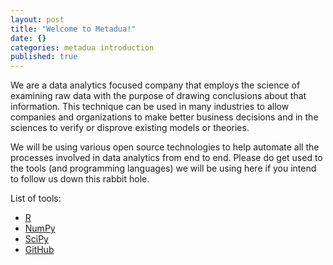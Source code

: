 ```yaml
---
layout: post
title: "Welcome to Metadua!"
date: {}
categories: metadua introduction
published: true
---
```


We are a data analytics focused company that employs the science of examining raw data with the purpose of drawing conclusions about that information. This technique can be used in many industries to allow companies and organizations to make better business decisions and in the sciences to verify or disprove existing models or theories.

We will be using various open source technologies to help automate all the processes involved in data analytics from end to end. Please do get used to the tools (and programming languages) we will be using here if you intend to follow us down this rabbit hole.

List of tools:

-  [R][r]
-  [NumPy][numpy]
-  [SciPy][scipy]
-  [GitHub][github]

[r]:      https://www.r-project.org
[numpy]:  http://www.numpy.org
[scipy]:  http://www.scipy.org
[github]: https://github.com
